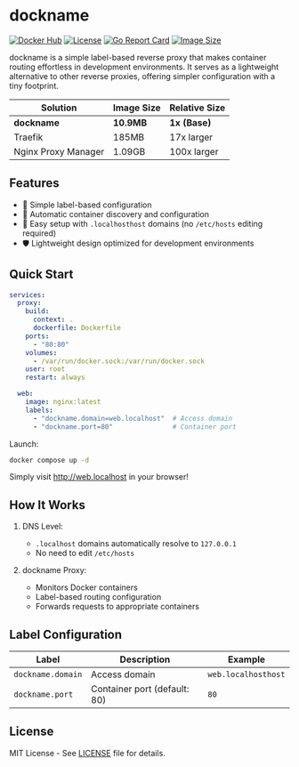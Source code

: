 # dockname

[![Docker Hub](https://img.shields.io/docker/v/kiwamizamurai/dockname?logo=docker)](https://hub.docker.com/r/kiwamizamurai/dockname)
[![License](https://img.shields.io/github/license/kiwamizamurai/dockname)](https://github.com/kiwamizamurai/dockname/blob/main/LICENSE)
[![Go Report Card](https://goreportcard.com/badge/github.com/kiwamizamurai/dockname)](https://goreportcard.com/report/github.com/kiwamizamurai/dockname)
[![Image Size](https://img.shields.io/badge/image%20size-10.9MB-blue)](https://hub.docker.com/r/kiwamizamurai/dockname)

dockname is a simple label-based reverse proxy that makes container routing effortless in development environments. It serves as a lightweight alternative to other reverse proxies, offering simpler configuration with a tiny footprint.

| Solution | Image Size | Relative Size |
|----------|------------|---------------|
| **dockname** | **10.9MB** | **1x (Base)** |
| Traefik | 185MB | 17x larger |
| Nginx Proxy Manager | 1.09GB | 100x larger |

## Features

- 🎯 Simple label-based configuration
- 🔄 Automatic container discovery and configuration
- 🚀 Easy setup with `.localhosthost` domains (no `/etc/hosts` editing required)
- 🛡️ Lightweight design optimized for development environments

## Quick Start

```yaml
services:
  proxy:
    build:
      context: .
      dockerfile: Dockerfile
    ports:
      - "80:80"
    volumes:
      - /var/run/docker.sock:/var/run/docker.sock
    user: root
    restart: always

  web:
    image: nginx:latest
    labels:
      - "dockname.domain=web.localhost"  # Access domain
      - "dockname.port=80"               # Container port
```

Launch:
```bash
docker compose up -d
```

Simply visit http://web.localhost in your browser!

## How It Works

1. DNS Level:
   - `.localhost` domains automatically resolve to `127.0.0.1`
   - No need to edit `/etc/hosts`

2. dockname Proxy:
   - Monitors Docker containers
   - Label-based routing configuration
   - Forwards requests to appropriate containers

## Label Configuration

| Label | Description | Example |
|--------|------------|---------|
| `dockname.domain` | Access domain | `web.localhosthost` |
| `dockname.port` | Container port (default: 80) | `80` |

## License

MIT License - See [LICENSE](LICENSE) file for details.
